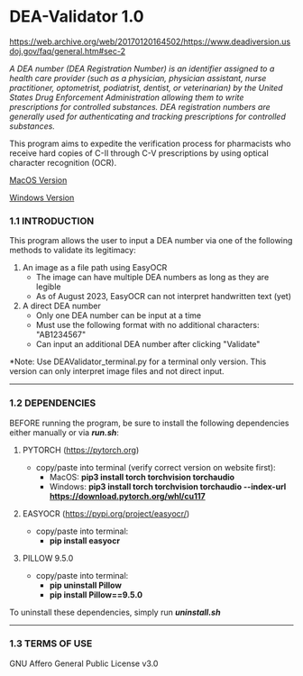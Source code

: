 # DEA-Validator 1.0
https://web.archive.org/web/20170120164502/https://www.deadiversion.usdoj.gov/faq/general.htm#sec-2

*A DEA number (DEA Registration Number) is an identifier assigned to a health care provider (such as a physician, physician assistant, nurse practitioner, optometrist, podiatrist, dentist, or veterinarian) by the United States Drug Enforcement Administration allowing them to write prescriptions for controlled substances. DEA registration numbers are generally used for authenticating and tracking prescriptions for controlled substances.*

This program aims to expedite the verification process for pharmacists who receive hard copies of C-II through C-V prescriptions by using optical character recognition (OCR). 

[MacOS Version](https://github.com/jweiss123/DEA-Validator/tree/MacOS)

[Windows Version](https://github.com/jweiss123/DEA-Validator/tree/Windows)

### 1.1 INTRODUCTION

This program allows the user to input a DEA number via one of the following methods to validate its legitimacy:

1) An image as a file path using EasyOCR 
   - The image can have multiple DEA numbers as long as they are legible
   - As of August 2023, EasyOCR can not interpret handwritten text (yet) 
2) A direct DEA number 
   - Only one DEA number can be input at a time
   - Must use the following format with no additional characters: "AB1234567"
   - Can input an additional DEA number after clicking "Validate"

*Note: Use DEAValidator_terminal.py for a terminal only version. This version can only interpret image files and not direct input.

--------------------------------------------

### 1.2 DEPENDENCIES

BEFORE running the program, be sure to install the following dependencies either manually or via **_run.sh_**:

1) PYTORCH (https://pytorch.org)
   - copy/paste into terminal (verify correct version on website first):
      - MacOS: **pip3 install torch torchvision torchaudio**
      - Windows: **pip3 install torch torchvision torchaudio --index-url https://download.pytorch.org/whl/cu117**

2) EASYOCR (https://pypi.org/project/easyocr/)
   - copy/paste into terminal:
      - **pip install easyocr**

3) PILLOW 9.5.0
   - copy/paste into terminal:
      - **pip uninstall Pillow**
      - **pip install Pillow==9.5.0**

To uninstall these dependencies, simply run **_uninstall.sh_**

--------------------------------------------

### 1.3 TERMS OF USE

GNU Affero General Public License v3.0
